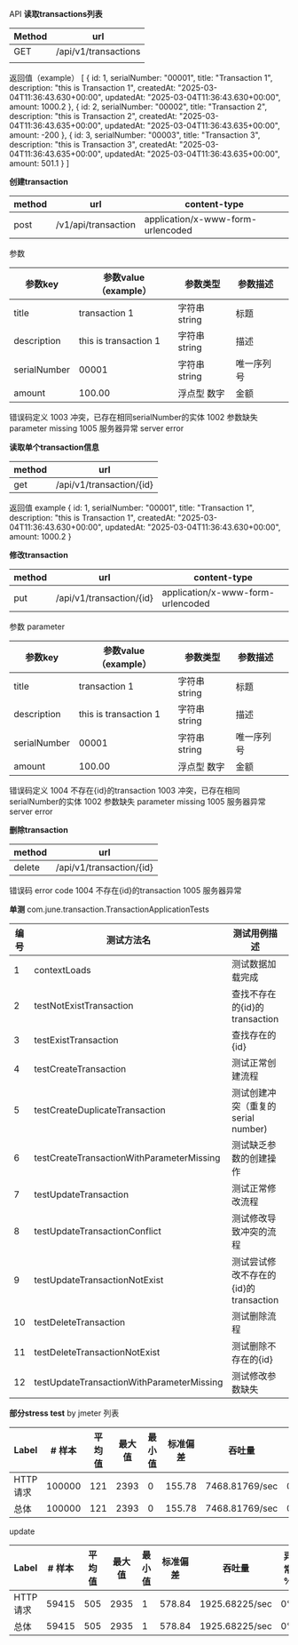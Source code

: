 API
**读取transactions列表**

| Method | url                  |
|--------|----------------------|
| GET    | /api/v1/transactions |
|        |                      |

返回值（example）
[
{
id: 1,
serialNumber: "00001",
title: "Transaction 1",
description: "this is Transaction 1",
createdAt: "2025-03-04T11:36:43.630+00:00",
updatedAt: "2025-03-04T11:36:43.630+00:00",
amount: 1000.2
},
{
id: 2,
serialNumber: "00002",
title: "Transaction 2",
description: "this is Transaction 2",
createdAt: "2025-03-04T11:36:43.635+00:00",
updatedAt: "2025-03-04T11:36:43.635+00:00",
amount: -200
},
{
id: 3,
serialNumber: "00003",
title: "Transaction 3",
description: "this is Transaction 3",
createdAt: "2025-03-04T11:36:43.635+00:00",
updatedAt: "2025-03-04T11:36:43.635+00:00",
amount: 501.1
}
]

**创建transaction**

| method | url                 | content-type                      |
|--------|---------------------|-----------------------------------|
| post   | /v1/api/transaction | application/x-www-form-urlencoded |

参数

| 参数key        | 参数value（example）      | 参数类型       | 参数描述  |   |
|--------------|-----------------------|------------|-------|---|
| title        | transaction 1         | 字符串 string | 标题    |   |
| description  | this is transaction 1 | 字符串 string | 描述    |   |
| serialNumber | 00001                 | 字符串 string | 唯一序列号 |   |
| amount       | 100.00                | 浮点型 数字     | 金额    |   |

错误码定义
1003 冲突，已存在相同serialNumber的实体
1002 参数缺失 parameter missing
1005 服务器异常 server error

**读取单个transaction信息**

| method | url                      |
|--------|--------------------------|
| get    | /api/v1/transaction/{id} |

返回值 example
{
id: 1,
serialNumber: "00001",
title: "Transaction 1",
description: "this is Transaction 1",
createdAt: "2025-03-04T11:36:43.630+00:00",
updatedAt: "2025-03-04T11:36:43.630+00:00",
amount: 1000.2
}

**修改transaction**

| method | url                      | content-type                      |
|--------|--------------------------|-----------------------------------|
| put    | /api/v1/transaction/{id} | application/x-www-form-urlencoded |

参数 parameter

| 参数key        | 参数value（example）      | 参数类型       | 参数描述  |   |
|--------------|-----------------------|------------|-------|---|
| title        | transaction 1         | 字符串 string | 标题    |   |
| description  | this is transaction 1 | 字符串 string | 描述    |   |
| serialNumber | 00001                 | 字符串 string | 唯一序列号 |   |
| amount       | 100.00                | 浮点型 数字     | 金额    |   |

错误码定义
1004 不存在{id}的transaction
1003 冲突，已存在相同serialNumber的实体
1002 参数缺失 parameter missing
1005 服务器异常 server error

**删除transaction**

| method | url                      |
|--------|--------------------------|
| delete | /api/v1/transaction/{id} |

错误码 error code
1004 不存在{id}的transaction
1005 服务器异常

**单测**
com.june.transaction.TransactionApplicationTests

| 编号 | 测试方法名                                     | 测试用例描述                     |   |
|----|-------------------------------------------|----------------------------|---|
| 1  | contextLoads                              | 测试数据加载完成                   |   |
| 2  | testNotExistTransaction                   | 查找不存在的{id}的transaction     |   |
| 3  | testExistTransaction                      | 查找存在的{id}                  |   |
| 4  | testCreateTransaction                     | 测试正常创建流程                   |   |
| 5  | testCreateDuplicateTransaction            | 测试创建冲突（重复的serial number)   |   |
| 6  | testCreateTransactionWithParameterMissing | 测试缺乏参数的创建操作                |   |
| 7  | testUpdateTransaction                     | 测试正常修改流程                   |   |
| 8  | testUpdateTransactionConflict             | 测试修改导致冲突的流程                |   |
| 9  | testUpdateTransactionNotExist             | 测试尝试修改不存在的{id}的transaction |   |
| 10 | testDeleteTransaction                     | 测试删除流程                     |   |
| 11 | testDeleteTransactionNotExist             | 测试删除不存在的{id}               |   |
| 12 | testUpdateTransactionWithParameterMissing | 测试修改参数缺失                   |   |

**部分stress test**
by jmeter
列表

| Label  | # 样本   | 平均值 | 最大值  | 最小值 | 标准偏差   | 吞吐量            | 异常 % |
|--------|--------|-----|------|-----|--------|----------------|------|
| HTTP请求 | 100000 | 121 | 2393 | 0   | 155.78 | 7468.81769/sec | 0%   |
| 总体     | 100000 | 121 | 2393 | 0   | 155.78 | 7468.81769/sec | 0%   |

update

| Label  | # 样本   | 平均值 | 最大值  | 最小值 | 标准偏差   | 吞吐量            | 异常 % |
|--------|--------|-----|------|-----|--------|----------------|------|
| HTTP请求 | 59415 | 505 | 2935 | 1   | 578.84 | 1925.68225/sec | 0%   |
| 总体     | 59415 | 505 | 2935 | 1   | 578.84 | 1925.68225/sec   | 0%   |
